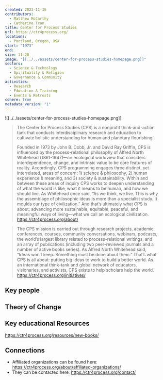 ```yaml
---
created: 2023-11-16
contributors:
  - Matthew McCarthy
  - Catherine Tran
title: Center for Process Studies
url: https://ctr4process.org/
locations:
  - Portland, Oregon, USA
start: "1973"
end: 
size: 11-20
image: "[[../../assets/center-for-process-studies-homepage.png]]"
sectors:
  - Science & Technology
  - Spirituality & Religion
  - Governance & Community
activities:
  - Research
  - Education & Training
  - Events & Retreats
cohere: true
metadata_version: "1"
---
```

![[../../assets/center-for-process-studies-homepage.png]]

>The Center for Process Studies (CPS) is a nonprofit think-and-action tank that conducts interdisciplinary research and education to cultivate holistic understanding for human and planetary flourishing.
>
>Founded in 1973 by John B. Cobb, Jr. and David Ray Griffin, CPS is influenced by the process-relational philosophy of Alfred North Whitehead (1861-1947)—an ecological worldview that considers interdependence, change, and intrinsic value to be core features of reality. Accordingly, CPS programming engages three distinct, yet interrelated, areas of concern: 1) science & philosophy, 2) human experience & meaning, and 3) society & sustainability. Within and between these areas of inquiry CPS works to deepen understanding of what the world is like, what it means to be human, and how we should live. As Whitehead once said, “As we think, we live. This is why the assemblage of philosophic ideas is more than a specialist study. It moulds our type of civilization.” And that’s ultimately what CPS is about; advancing more sustainable, equitable, peaceful, and meaningful ways of living—what we call an ecological civilization.
https://ctr4process.org/about/

>The CPS mission is carried out through research projects, academic conferences, courses, community conversations, webinars, podcasts, the world’s largest library related to process-relational writings, and an array of publications (including two peer-reviewed journals and a number of active books series). As Alfred North Whitehead said, “Ideas won’t keep. Something must be done about them.” That’s what CPS is all about: putting big ideas to work to build a better world. As an international think-tank and global network of educators, visionaries, and activists, CPS exists to help scholars help the world.
https://ctr4process.org/initiatives/

## Key people 

## Theory of Change 

## Key educational Resources 

https://ctr4process.org/resources/new-books/
## Connections 

- Affiliated organizations can be found here: https://ctr4process.org/about/affiliated-organizations/
- They can be contacted here: https://ctr4process.org/contact/
